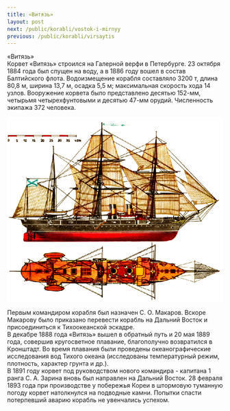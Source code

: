 ```yaml
---
title: «Витязь»
layout: post
next: /public/korabli/vostok-i-mirnyy
previous: /public/korabli/virsaytis
---
```


«Витязь»  
Корвет «Витязь» строился на Галерной верфи в Петербурге. 23 октября 1884 года был спущен на воду, а в 1886 году вошел в состав Балтийского флота. Водоизмещение корабля составляло 3200 т, длина 80,8 м, ширина 13,7 м, осадка 5,5 м; максимальная скорость хода 14 узлов. Вооружение корвета было представлено десятью 152-мм, четырьмя четырехфунтовыми и десятью 47-мм орудий. Численность экипажа 372 человека.   
  

![](/assets/img/Vityaz.gif)  

  
Первым командиром корабля был назначен С. О. Макаров. Вскоре Макарову было приказано перевести корабль на Дальний Восток и присоединиться к Тихоокеанской эскадре.   
В декабре 1888 года «Витязь» вышел в обратный путь и 20 мая 1889 года, совершив кругосветное плавание, благополучно возвратился в Кронштадт. Во время плавания были проведены океанографические исследования вод Тихого океана (исследованы температурный режим, плотность, характер грунта и др.).  
В 1891 году корвет под руководством нового командира - капитана 1 ранга С. А. Зарина вновь был направлен на Дальний Восток. 28 февраля 1893 года при производстве у побережья Кореи в штормовую туманную погоду корвет натолкнулся на подводные камни. Попытки спасти потерпевший аварию корабль не увенчались успехом.  
 